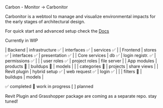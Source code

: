 Carbon - Monitor -> Carbonitor

Carbonitor is a webtool to manage and visualize environmental impacts for the early stages of architectural design.

For quick start and advanced setup check the [Docs](https://henn-ds.notion.site/Carbonitor-181a548c20b180718c16fd1225d40ec0?pvs=4)

Currently in WIP

| Backend        | infrastructure ✅ | interfaces ✅  | services ✅     |
| Frontend       | stores ✅         | interfaces ✅  | presentation ✅ |
| Core services  | db ✅           | login registr. ✅ | permissions ✅ |
|                | user roles ✅     | project roles  | file server     |
| App modules    | products 🚧       | buildups 🚧    | models          |
|                | categories 🚧     | projects       | share views     |
| Revit plugin   | hybrid setup ✅   | web request ✅  | login ✅        |
|                | filters 🚧        | buildups       | models          |

✅ completed
🚧 work in progress
[ ] planned

Revit Plugin and Grasshopper package are coming as a separate repo. stay tuned!
